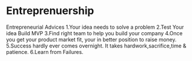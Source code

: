# Entreprenuership
Entrepreneurial Advices 
1.Your idea needs to solve a problem 
2.Test Your idea Build MVP
3.Find right team to help you build your company
4.Once you get your product market fit,
your in better position to raise money.
5.Success hardly ever comes overnight.
It takes hardwork,sacrifice,time & patience.
6.Learn from Failures.
